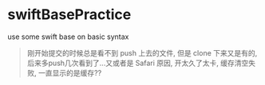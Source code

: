 # swiftBasePractice
use some swift base on basic syntax

> 刚开始提交的时候总是看不到 push 上去的文件, 但是 clone 下来又是有的, 后来多push几次看到了...又或者是 Safari 原因, 开太久了太卡, 缓存清空失败, 一直显示的是缓存??